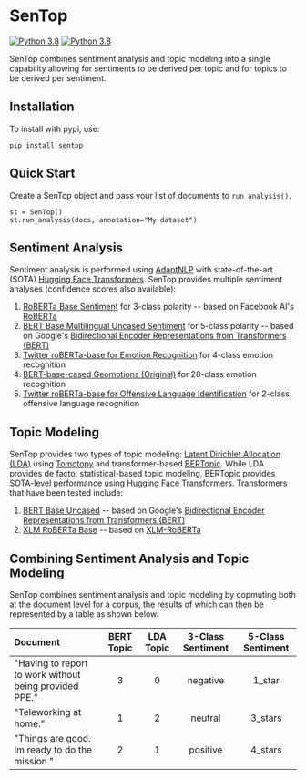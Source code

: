 # SenTop

[![Python 3.8](https://img.shields.io/badge/python-3.8-blue.svg)](https://www.python.org/downloads/release/python-380/) [![Python 3.8](https://img.shields.io/github/v/release/dhs-gov/sentop?display_name=tag&include_prereleases)](https://img.shields.io/github/v/release/dhs-gov/sentop?display_name=tag&include_prereleases)

SenTop combines sentiment analysis and topic modeling into a single capability allowing for sentiments to be derived per topic and for topics to be derived per sentiment. 


## Installation
To install with pypi, use:
```
pip install sentop
```

## Quick Start
Create a SenTop object and pass your list of documents to ```run_analysis()```.
```
st = SenTop()
st.run_analysis(docs, annotation="My dataset")
```

## Sentiment Analysis

Sentiment analysis is performed using [AdaptNLP](https://github.com/Novetta/adaptnlp) with state-of-the-art (SOTA) [Hugging Face Transformers](https://github.com/huggingface/transformers).  SenTop provides multiple sentiment analyses (confidence scores also available):

1. [RoBERTa Base Sentiment](https://huggingface.co/cardiffnlp/twitter-roberta-base-sentiment) for 3-class polarity -- based on Facebook AI's [RoBERTa](https://ai.facebook.com/blog/roberta-an-optimized-method-for-pretraining-self-supervised-nlp-systems/)
2. [BERT Base Multilingual Uncased Sentiment](https://huggingface.co/nlptown/bert-base-multilingual-uncased-sentiment) for 5-class polarity -- based on Google's [Bidirectional Encoder Representations from Transformers (BERT)](https://en.wikipedia.org/wiki/BERT_(language_model))
3. [Twitter roBERTa-base for Emotion Recognition](https://huggingface.co/cardiffnlp/twitter-roberta-base-emotion) for 4-class emotion recognition
4. [BERT-base-cased Geomotions (Original)](https://huggingface.co/monologg/bert-base-cased-goemotions-original) for 28-class emotion recognition
5. [Twitter roBERTa-base for Offensive Language Identification](https://huggingface.co/cardiffnlp/twitter-roberta-base-offensive) for 2-class offensive language recognition

## Topic Modeling

SenTop provides two types of topic modeling: [Latent Dirichlet Allocation (LDA)](https://en.wikipedia.org/wiki/Latent_Dirichlet_allocation) using [Tomotopy](https://github.com/bab2min/tomotopy) and transformer-based [BERTopic](https://github.com/MaartenGr/BERTopic). While LDA provides de facto, statistical-based topic modeling, BERTopic provides SOTA-level performance using [Hugging Face Transformers](https://github.com/huggingface/transformers). Transformers that have been tested include:

1. [BERT Base Uncased](https://huggingface.co/bert-base-uncased) -- based on Google's [Bidirectional Encoder Representations from Transformers (BERT)](https://en.wikipedia.org/wiki/BERT_(language_model))
2. [XLM RoBERTa Base](https://huggingface.co/xlm-roberta-base) -- based on [XLM-RoBERTa](https://huggingface.co/transformers/model_doc/xlmroberta.html)


## Combining Sentiment Analysis and Topic Modeling

SenTop combines sentiment analysis and topic modeling by copmuting both at the document level for a corpus, the results of which can then be represented by a table as shown below.


| Document | BERT Topic | LDA Topic | 3-Class Sentiment | 5-Class Sentiment |
| :--- | :----: | :----: | :----: | :----: |
| "Having to report to work without being provided PPE." | 3 | 0 | negative | 1_star |
| "Teleworking at home." | 1 | 2 | neutral | 3_stars |
| "Things are good. Im ready to do the mission." | 2 | 1 | positive | 4_stars |  
